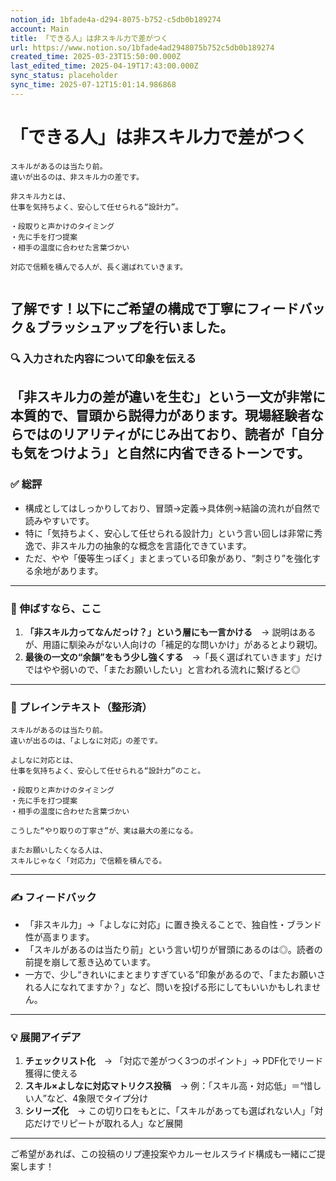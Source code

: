 ```yaml
---
notion_id: 1bfade4a-d294-8075-b752-c5db0b189274
account: Main
title: 「できる人」は非スキル力で差がつく
url: https://www.notion.so/1bfade4ad2948075b752c5db0b189274
created_time: 2025-03-23T15:50:00.000Z
last_edited_time: 2025-04-19T17:43:00.000Z
sync_status: placeholder
sync_time: 2025-07-12T15:01:14.986868
---
```

# 「できる人」は非スキル力で差がつく

```plain text
スキルがあるのは当たり前。
違いが出るのは、非スキル力の差です。

非スキル力とは、
仕事を気持ちよく、安心して任せられる“設計力”。

・段取りと声かけのタイミング
・先に手を打つ提案
・相手の温度に合わせた言葉づかい

対応で信頼を積んでる人が、長く選ばれていきます。


```
了解です！以下にご希望の構成で丁寧にフィードバック＆ブラッシュアップを行いました。
---
### 🔍 入力された内容について印象を伝える
「非スキル力の差が違いを生む」という一文が非常に本質的で、冒頭から説得力があります。現場経験者ならではのリアリティがにじみ出ており、読者が「自分も気をつけよう」と自然に内省できるトーンです。
---
### ✅ 総評
- 構成としてはしっかりしており、冒頭→定義→具体例→結論の流れが自然で読みやすいです。
- 特に「気持ちよく、安心して任せられる設計力」という言い回しは非常に秀逸で、非スキル力の抽象的な概念を言語化できています。
- ただ、やや「優等生っぽく」まとまっている印象があり、“刺さり”を強化する余地があります。
---
### 🔧 伸ばすなら、ここ
1. **「非スキル力ってなんだっけ？」という層にも一言かける**　→ 説明はあるが、用語に馴染みがない人向けの「補足的な問いかけ」があるとより親切。
1. **最後の一文の“余韻”をもう少し強くする**　→「長く選ばれていきます」だけではやや弱いので、「またお願いしたい」と言われる流れに繋げると◎
---
### 📝 プレインテキスト（整形済）
```plain text
スキルがあるのは当たり前。
違いが出るのは、「よしなに対応」の差です。

よしなに対応とは、
仕事を気持ちよく、安心して任せられる“設計力”のこと。

・段取りと声かけのタイミング
・先に手を打つ提案
・相手の温度に合わせた言葉づかい

こうした“やり取りの丁寧さ”が、実は最大の差になる。

またお願いしたくなる人は、
スキルじゃなく「対応力」で信頼を積んでる。
```
---
### ✍️ フィードバック
- 「非スキル力」→「よしなに対応」に置き換えることで、独自性・ブランド性が高まります。
- 「スキルがあるのは当たり前」という言い切りが冒頭にあるのは◎。読者の前提を崩して惹き込めています。
- 一方で、少し“きれいにまとまりすぎている”印象があるので、「またお願いされる人になれてますか？」など、問いを投げる形にしてもいいかもしれません。
---
### 💡 展開アイデア
1. **チェックリスト化**　→ 「対応で差がつく3つのポイント」→ PDF化でリード獲得に使える
1. **スキル×よしなに対応マトリクス投稿**　→ 例：「スキル高・対応低」＝“惜しい人”など、4象限でタイプ分け
1. **シリーズ化**　→ この切り口をもとに、「スキルがあっても選ばれない人」「対応だけでリピートが取れる人」など展開
---
ご希望があれば、この投稿のリプ連投案やカルーセルスライド構成も一緒にご提案します！